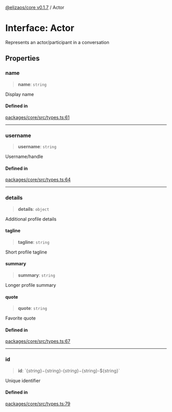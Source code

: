 [@elizaos/core v0.1.7](../index.md) / Actor

# Interface: Actor

Represents an actor/participant in a conversation

## Properties

### name

> **name**: `string`

Display name

#### Defined in

[packages/core/src/types.ts:61](https://github.com/elizaOS/eliza/blob/main/packages/core/src/types.ts#L61)

---

### username

> **username**: `string`

Username/handle

#### Defined in

[packages/core/src/types.ts:64](https://github.com/elizaOS/eliza/blob/main/packages/core/src/types.ts#L64)

---

### details

> **details**: `object`

Additional profile details

#### tagline

> **tagline**: `string`

Short profile tagline

#### summary

> **summary**: `string`

Longer profile summary

#### quote

> **quote**: `string`

Favorite quote

#### Defined in

[packages/core/src/types.ts:67](https://github.com/elizaOS/eliza/blob/main/packages/core/src/types.ts#L67)

---

### id

> **id**: \`$\{string\}-$\{string\}-$\{string\}-$\{string\}-$\{string\}\`

Unique identifier

#### Defined in

[packages/core/src/types.ts:79](https://github.com/elizaOS/eliza/blob/main/packages/core/src/types.ts#L79)
